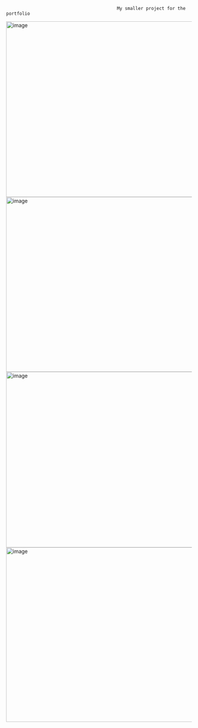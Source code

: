                                               My smaller project for the portfolio
<img width="950" height="477" alt="image" src="https://github.com/user-attachments/assets/7eb52bf7-74ec-41a6-b09b-eb0f2d953072" />
<img width="940" height="475" alt="image" src="https://github.com/user-attachments/assets/e0ed8a03-15ff-44c9-98a4-f92f0374bde3" />
<img width="945" height="477" alt="image" src="https://github.com/user-attachments/assets/07ca4a70-68b7-49d4-b2a8-d9573bcdd996" />
<img width="951" height="474" alt="image" src="https://github.com/user-attachments/assets/e0fb0cbe-561f-4467-ba4b-e1e55d48aef7" />
